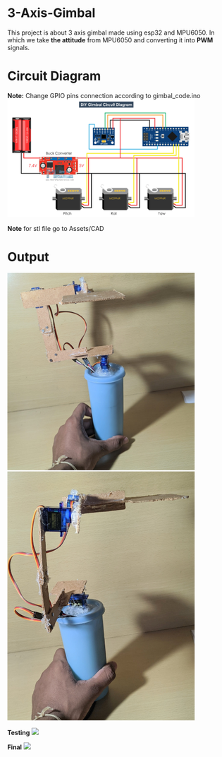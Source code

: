 # 3-Axis-Gimbal
This project is about 3 axis gimbal made using esp32 and MPU6050. In which we take __the attitude__ from MPU6050 and converting it into __PWM__ signals.

# Circuit Diagram
__Note:__ Change GPIO pins connection according to gimbal_code.ino
<img src = "https://github.com/krrish-jindal/3-Axis-Gimbal/blob/main/Assets/Image/circuit%20_dig.png" width="425" >

__Note__ for stl file go to Assets/CAD

# Output

<img src = "https://github.com/krrish-jindal/3-Axis-Gimbal/blob/main/Assets/Image/IMG_20220817_205806.jpg" width="425" > <img src = "https://github.com/krrish-jindal/3-Axis-Gimbal/blob/main/Assets/Image/IMG_20220817_205814.jpg" width="425" >

__Testing__
<img src = "https://github.com/krrish-jindal/3-Axis-Gimbal/blob/main/Assets/video/gimbal_prototype.gif" width="425" >

__Final__
<img src = "https://github.com/krrish-jindal/3-Axis-Gimbal/blob/main/Assets/video/final_gimbal.gif" width="425" >
